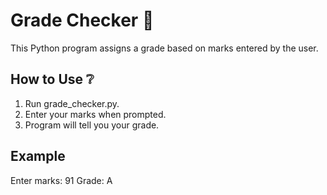 # Grade Checker 🧮

This Python program assigns a grade based on marks entered by the user.

## How to Use ❔

1. Run grade_checker.py.
2. Enter your marks when prompted.
3. Program will tell you your grade.

## Example

Enter marks: 91
Grade: A
